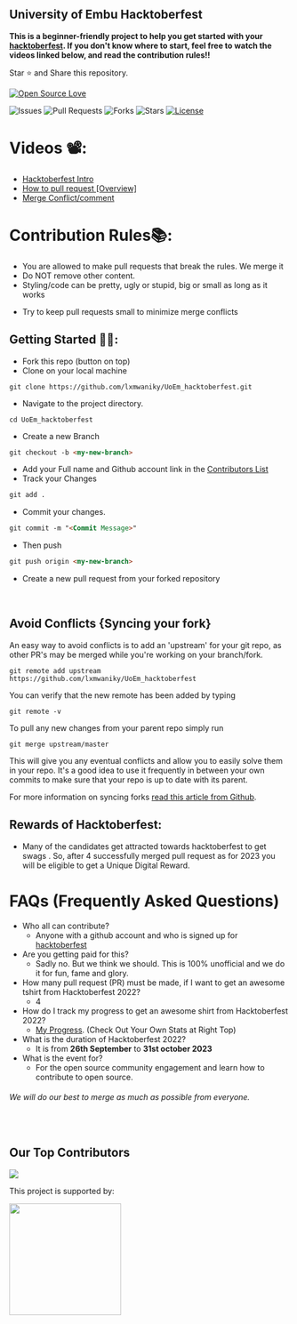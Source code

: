 ## University of Embu Hacktoberfest ##
 
**This is a beginner-friendly project to help you get started with your
[hacktoberfest](https://hacktoberfest.digitalocean.com/). If you don't know where to start, feel free to watch the videos linked below, and read the contribution rules!!**

Star ⭐ and Share this repository.

[![Open Source Love](https://badges.frapsoft.com/os/v1/open-source.svg?v=103)](https://github.com/lxmwaniky/UoEm_hacktoberfest/issues)

![Issues](https://img.shields.io/github/issues/lxmwaniky/UoEm_hacktoberfest?style=social&logo=github)
![Pull Requests](https://img.shields.io/github/issues-pr/lxmwaniky/UoEm_hacktoberfest?style=social&logo=github)
![Forks](https://img.shields.io/github/forks/lxmwaniky/UoEm_hacktoberfest?style=social&logo=github)
![Stars](https://img.shields.io/github/stars/lxmwaniky/UoEm_hacktoberfest?style=social&logo=github)
[![License](https://img.shields.io/github/license/lxmwaniky/UoEm_hacktoberfest?style=social&logo=github)](https://github.com/lxmwaniky/UoEm_hacktoberfest/blob/main/LICENSE)


# Videos 📽️:

- [Hacktoberfest Intro](https://www.youtube.com/watch?v=mq_FIHdxmIk)
- [How to pull request [Overview]](https://youtu.be/DIj2q02gvKs)
- [Merge Conflict/comment](https://youtu.be/zOx5PJTY8CI)


# Contribution Rules📚:

- You are allowed to make pull requests that break the rules. We merge it
- Do NOT remove other content.
- Styling/code can be pretty, ugly or stupid, big or small as long as it works
<!-- - Add your name to the contributors' list file. -->
- Try to keep pull requests small to minimize merge conflicts


## Getting Started 🤩🤗:

- Fork this repo (button on top)
- Clone on your local machine

```terminal
git clone https://github.com/lxmwaniky/UoEm_hacktoberfest.git
```
- Navigate to the project directory.
```terminal
cd UoEm_hacktoberfest
```

- Create a new Branch

```markdown
git checkout -b <my-new-branch>
```
 - Add your Full name and Github account link in the [Contributors List](./contributors.txt) 
 - Track your Changes
<!--- - Add your Name to `contributors/contributorsList.js`. -->

```markdown
git add .
```
- Commit your changes.

```markdown
git commit -m "<Commit Message>"
```
- Then push 
```markdown
git push origin <my-new-branch>
```


- Create a new pull request from your forked repository

<br>

## Avoid Conflicts {Syncing your fork}

An easy way to avoid conflicts is to add an 'upstream' for your git repo, as other PR's may be merged while you're working on your branch/fork.   

```terminal
git remote add upstream https://github.com/lxmwaniky/UoEm_hacktoberfest
```

You can verify that the new remote has been added by typing
```terminal
git remote -v
```

To pull any new changes from your parent repo simply run
```terminal
git merge upstream/master
```

This will give you any eventual conflicts and allow you to easily solve them in your repo. It's a good idea to use it frequently in between your own commits to make sure that your repo is up to date with its parent.

For more information on syncing forks [read this article from Github](https://help.github.com/articles/syncing-a-fork/).

## Rewards of Hacktoberfest:
- Many of the candidates get attracted towards hacktoberfest to get swags . So, after 4 successfully merged pull request as for 2023 you will be eligible to get a Unique Digital Reward.


# FAQs (Frequently Asked Questions)

- Who all can contribute?
  - Anyone with a github account and who is signed up for
[hacktoberfest](https://hacktoberfest.digitalocean.com/)
- Are you getting paid for this?
  - Sadly no. But we think we should. This is 100% unofficial and we do it for fun, fame and glory.
- How many pull request (PR) must be made, if I want to get an awesome tshirt from Hacktoberfest 2022?
  - 4
- How do I track my progress to get an awesome shirt from Hacktoberfest 2022?
  - [My Progress](https://hacktoberfest.digitalocean.com/profile/). (Check Out Your Own Stats at Right Top)
- What is the duration of Hacktoberfest 2022?
  - It is from **26th September** to **31st october 2023**
- What is the event for?
  - For the open source community engagement and learn how to contribute to open source.




###### *We will do our best to merge as much as possible from everyone.*
<br>

## Our Top Contributors 

<a href="https://github.com/lxmwaniky/UoEm_hacktoberfest/graphs/contributors">
  <img src="https://contrib.rocks/image?repo=lxmwaniky/UoEm_hacktoberfest" />
</a>

<p>This project is supported by:</p>
<p>
  <a href="https://www.digitalocean.com/">
    <img src="https://opensource.nyc3.cdn.digitaloceanspaces.com/attribution/assets/SVG/DO_Logo_horizontal_blue.svg" width="201px">
  </a>
</p>
